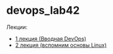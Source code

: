 # devops_lab42

Лекции:
* [1 лекция (Вводная DevOps)](/1.Vvedelie_DevOps)
* [2 лекция (вспомним основы Linux)](/2.Linux)

